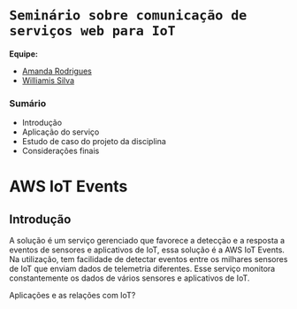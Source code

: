 # `Seminário sobre comunicação de serviços web para IoT`


**Equipe:**
- [Amanda Rodrigues](https://github.com/amanda-rosa)
- [Williamis Silva](https://github.com/William-silva-Developer)


### Sumário

- Introdução
- Aplicação do serviço
- Estudo de caso do projeto da disciplina
- Considerações finais


# AWS IoT Events 

## Introdução

 A solução é um serviço gerenciado que favorece a detecção e a resposta a eventos de sensores e aplicativos de IoT, essa solução é a AWS IoT Events. Na utilização, tem facilidade de detectar eventos entre os milhares sensores de IoT que enviam dados de telemetria diferentes. Esse serviço monitora constantemente os dados de vários sensores e aplicativos de IoT.

Aplicações e as relações com IoT? 
